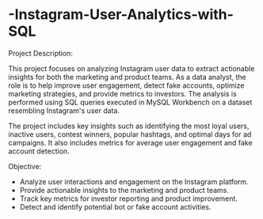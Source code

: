 # -Instagram-User-Analytics-with-SQL

Project Description:

This project focuses on analyzing Instagram user data to extract actionable insights for both the marketing and product teams. As a data analyst, the role is to help improve user engagement, detect fake accounts, optimize marketing strategies, and provide metrics to investors. The analysis is performed using SQL queries executed in MySQL Workbench on a dataset resembling Instagram's user data.

The project includes key insights such as identifying the most loyal users, inactive users, contest winners, popular hashtags, and optimal days for ad campaigns. It also includes metrics for average user engagement and fake account detection.

Objective:

- Analyze user interactions and engagement on the Instagram platform.
- Provide actionable insights to the marketing and product teams.
- Track key metrics for investor reporting and product improvement.
- Detect and identify potential bot or fake account activities.

